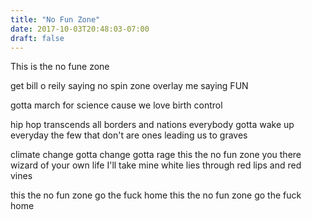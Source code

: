 ```yaml
---
title: "No Fun Zone"
date: 2017-10-03T20:48:03-07:00
draft: false
---
```



This is the no fune zone


get bill o reily saying no spin zone
overlay me saying FUN

gotta march for science cause we love birth control

hip hop transcends all borders and nations
everybody gotta wake up everyday
the few that don't are ones leading us to graves

climate change gotta change gotta rage
this the no fun zone you there wizard of your own life
I'll take mine
white lies through red lips and red vines


this the no fun zone
go the fuck home
this the no fun zone
go the fuck home
